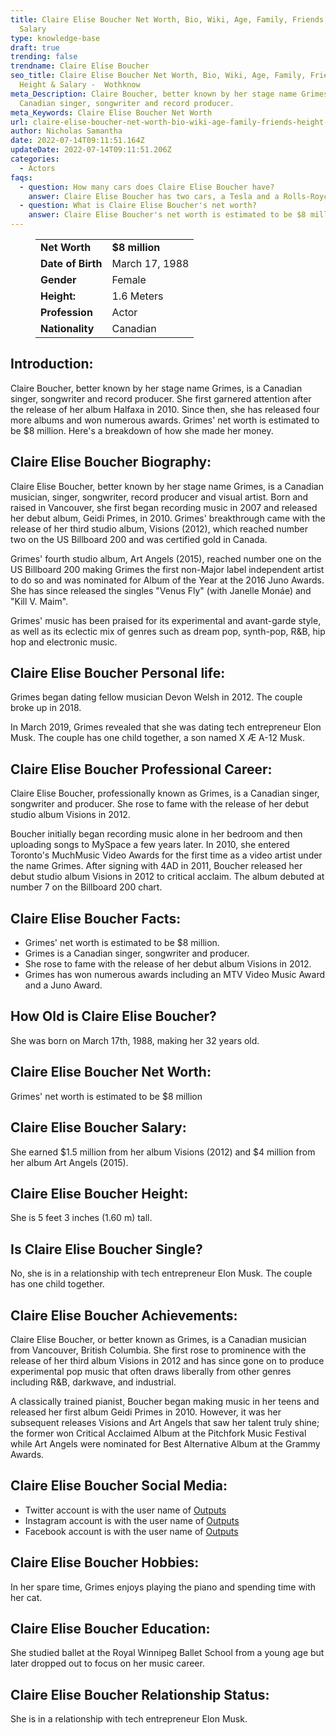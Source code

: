 ```yaml
---
title: Claire Elise Boucher Net Worth, Bio, Wiki, Age, Family, Friends, Height &
  Salary
type: knowledge-base
draft: true
trending: false
trendname: Claire Elise Boucher
seo_title: Claire Elise Boucher Net Worth, Bio, Wiki, Age, Family, Friends,
  Height & Salary -  Wothknow
meta_Description: Claire Boucher, better known by her stage name Grimes, is a
  Canadian singer, songwriter and record producer.
meta_Keywords: Claire Elise Boucher Net Worth
url: claire-elise-boucher-net-worth-bio-wiki-age-family-friends-height-salary
author: Nicholas Samantha
date: 2022-07-14T09:11:51.164Z
updateDate: 2022-07-14T09:11:51.206Z
categories:
  - Actors
faqs:
  - question: How many cars does Claire Elise Boucher have?
    answer: Claire Elise Boucher has two cars, a Tesla and a Rolls-Royce.
  - question: What is Claire Elise Boucher's net worth?
    answer: Claire Elise Boucher's net worth is estimated to be $8 million.
---
```

<figure class="wp-block-table is-style-stripes">
  <table>
    <tbody>
      <tr>
        <td>
          <strong>Net Worth</strong>
        </td>
        <td>
          <strong>$8 million</strong>
        </td>
      </tr>
      <tr>
        <td>
          <strong>Date of Birth</strong>
        </td>
        <td>March 17, 1988</td>
      </tr>
      <tr>
        <td>
          <strong>Gender</strong>
        </td>
        <td>Female</td>
      </tr>
      <tr>
        <td>
          <strong>Height:</strong>
        </td>
        <td>1.6 Meters</td>
      </tr>
      <tr>
        <td>
          <strong>Profession</strong>
        </td>
        <td>Actor</td>
      </tr>
      <tr>
        <td>
          <strong>Nationality</strong>
        </td>
        <td>Canadian</td>
      </tr>
    </tbody>
  </table>
</figure>

## **Introduction:**

Claire Boucher, better known by her stage name Grimes, is a Canadian singer, songwriter and record producer. She first garnered attention after the release of her album Halfaxa in 2010. Since then, she has released four more albums and won numerous awards. Grimes' net worth is estimated to be $8 million. Here's a breakdown of how she made her money.

## **Claire Elise Boucher Biography:**

Claire Elise Boucher, better known by her stage name Grimes, is a Canadian musician, singer, songwriter, record producer and visual artist. Born and raised in Vancouver, she first began recording music in 2007 and released her debut album, Geidi Primes, in 2010. Grimes' breakthrough came with the release of her third studio album, Visions (2012), which reached number two on the US Billboard 200 and was certified gold in Canada.

Grimes' fourth studio album, Art Angels (2015), reached number one on the US Billboard 200 making Grimes the first non-Major label independent artist to do so and was nominated for Album of the Year at the 2016 Juno Awards. She has since released the singles "Venus Fly" (with Janelle Monáe) and "Kill V. Maim".

Grimes' music has been praised for its experimental and avant-garde style, as well as its eclectic mix of genres such as dream pop, synth-pop, R&B, hip hop and electronic music.

## **Claire Elise Boucher Personal life:**

Grimes began dating fellow musician Devon Welsh in 2012. The couple broke up in 2018.

In March 2019, Grimes revealed that she was dating tech entrepreneur Elon Musk. The couple has one child together, a son named X Æ A-12 Musk.

## **Claire Elise Boucher Professional Career:**

Claire Elise Boucher, professionally known as Grimes, is a Canadian singer, songwriter and producer. She rose to fame with the release of her debut studio album Visions in 2012.

Boucher initially began recording music alone in her bedroom and then uploading songs to MySpace a few years later. In 2010, she entered Toronto's MuchMusic Video Awards for the first time as a video artist under the name Grimes. After signing with 4AD in 2011, Boucher released her debut studio album Visions in 2012 to critical acclaim. The album debuted at number 7 on the Billboard 200 chart.

## **Claire Elise Boucher Facts:**

* Grimes' net worth is estimated to be $8 million.
* Grimes is a Canadian singer, songwriter and producer.
* She rose to fame with the release of her debut album Visions in 2012.
* Grimes has won numerous awards including an MTV Video Music Award and a Juno Award.

## **How Old is Claire Elise Boucher?**

She was born on March 17th, 1988, making her 32 years old.

## **Claire Elise Boucher Net Worth:**

Grimes' net worth is estimated to be $8 million

## **Claire Elise Boucher Salary:**

She earned $1.5 million from her album Visions (2012) and $4 million from her album Art Angels (2015).

## **Claire Elise Boucher Height:**

She is 5 feet 3 inches (1.60 m) tall.

## **Is Claire Elise Boucher Single?** 

No, she is in a relationship with tech entrepreneur Elon Musk. The couple has one child together.

## **Claire Elise Boucher Achievements:**

Claire Elise Boucher, or better known as Grimes, is a Canadian musician from Vancouver, British Columbia. She first rose to prominence with the release of her third album Visions in 2012 and has since gone on to produce experimental pop music that often draws liberally from other genres including R&B, darkwave, and industrial.

A classically trained pianist, Boucher began making music in her teens and released her first album Geidi Primes in 2010. However, it was her subsequent releases Visions and Art Angels that saw her talent truly shine; the former won Critical Acclaimed Album at the Pitchfork Music Festival while Art Angels were nominated for Best Alternative Album at the Grammy Awards.

## **Claire Elise Boucher Social Media:**

* Twitter account is with the user name of <a href="https://bbquing.com" target="_blank" rel="nofollow" rel="noopener">Outputs</a>
* Instagram account is with the user name of <a href="https://bbquing.com" target="_blank" rel="nofollow" rel="noopener">Outputs</a>
* Facebook account is with the user name of <a href="https://bbquing.com" target="_blank" rel="nofollow" rel="noopener">Outputs</a>

## **Claire Elise Boucher Hobbies:**

In her spare time, Grimes enjoys playing the piano and spending time with her cat.

## **Claire Elise Boucher Education:**

She studied ballet at the Royal Winnipeg Ballet School from a young age but later dropped out to focus on her music career.

## **Claire Elise Boucher Relationship Status:**

She is in a relationship with tech entrepreneur Elon Musk.